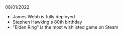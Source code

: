 08/01/2022

- James Webb is fully deployed
- Stephen Hawking's 80th birthday
- "Elden Ring" is the most wishlisted game on Steam